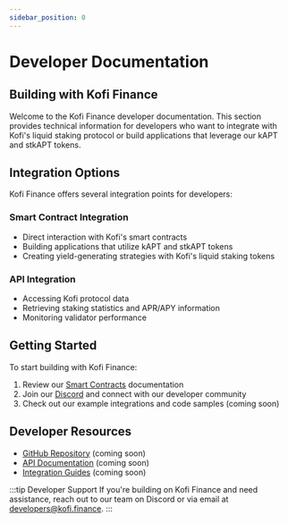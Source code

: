 ```yaml
---
sidebar_position: 0
---
```


# Developer Documentation

## Building with Kofi Finance

Welcome to the Kofi Finance developer documentation. This section provides technical information for developers who want to integrate with Kofi's liquid staking protocol or build applications that leverage our kAPT and stkAPT tokens.

## Integration Options

Kofi Finance offers several integration points for developers:

### Smart Contract Integration

- Direct interaction with Kofi's smart contracts
- Building applications that utilize kAPT and stkAPT tokens
- Creating yield-generating strategies with Kofi's liquid staking tokens

### API Integration

- Accessing Kofi protocol data
- Retrieving staking statistics and APR/APY information
- Monitoring validator performance

## Getting Started

To start building with Kofi Finance:

1. Review our [Smart Contracts](/developers/contracts) documentation
2. Join our [Discord](https://discord.gg/kofi_finance) and connect with our developer community
3. Check out our example integrations and code samples (coming soon)

## Developer Resources

- [GitHub Repository](https://github.com/kofi-finance) (coming soon)
- [API Documentation](https://docs.kofi.finance/api) (coming soon)
- [Integration Guides](https://docs.kofi.finance/guides) (coming soon)

:::tip Developer Support
If you're building on Kofi Finance and need assistance, reach out to our team on Discord or via email at developers@kofi.finance.
::: 